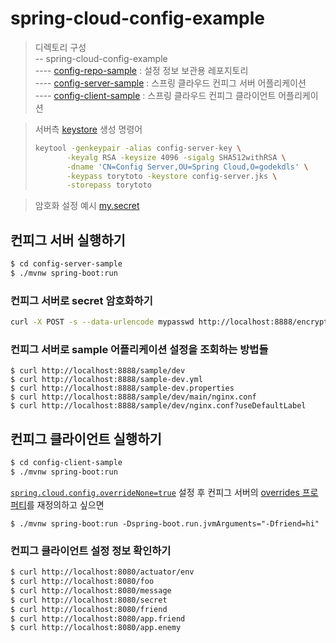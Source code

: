 # spring-cloud-config-example

> 디렉토리 구성<br>
> -- spring-cloud-config-example<br>
> ---- [config-repo-sample](https://github.com/godekdls/spring-cloud-config-example/tree/main/config-repo-sample) : 설정 정보 보관용 레포지토리<br>
> ---- [config-server-sample](https://github.com/godekdls/spring-cloud-config-example/tree/main/config-server-sample) : 스프링 클라우드 컨피그 서버 어플리케이션<br>
> ---- [config-client-sample](https://github.com/godekdls/spring-cloud-config-example/tree/main/config-client-sample) : 스프링 클라우드 컨피그 클라이언트 어플리케이션<br>

> 서버측 [keystore](https://github.com/godekdls/spring-cloud-config-example/blob/main/config-server-sample/src/main/resources/config-server.jks) 생성 명령어
> 
> ```sh
> keytool -genkeypair -alias config-server-key \
>        -keyalg RSA -keysize 4096 -sigalg SHA512withRSA \
>        -dname 'CN=Config Server,OU=Spring Cloud,O=godekdls' \
>        -keypass torytoto -keystore config-server.jks \
>        -storepass torytoto
> ```

> 암호화 설정 예시
> [my.secret](https://github.com/godekdls/spring-cloud-config-example/blob/main/config-repo-sample/sample-dev.properties#L4)

## 컨피그 서버 실행하기

```sh
$ cd config-server-sample
$ ./mvnw spring-boot:run
```

### 컨피그 서버로 secret 암호화하기

```sh
curl -X POST -s --data-urlencode mypasswd http://localhost:8888/encrypt
```

### 컨피그 서버로 sample 어플리케이션 설정을 조회하는 방법들

```shell
$ curl http://localhost:8888/sample/dev
$ curl http://localhost:8888/sample-dev.yml
$ curl http://localhost:8888/sample-dev.properties
$ curl http://localhost:8888/sample/dev/main/nginx.conf
$ curl http://localhost:8888/sample/dev/nginx.conf?useDefaultLabel
```

## 컨피그 클라이언트 실행하기

```sh
$ cd config-client-sample
$ ./mvnw spring-boot:run
```

[`spring.cloud.config.overrideNone=true`](https://github.com/godekdls/spring-cloud-config-example/blob/main/config-repo-sample/application.properties#L2) 설정 후 컨피그 서버의 [overrides 프로퍼티](https://github.com/godekdls/spring-cloud-config-example/blob/main/config-server-sample/src/main/resources/application.properties#L5)를 재정의하고 싶으면

```shell
$ ./mvnw spring-boot:run -Dspring-boot.run.jvmArguments="-Dfriend=hi"
```

### 컨피그 클라이언트 설정 정보 확인하기

```sh
$ curl http://localhost:8080/actuator/env
$ curl http://localhost:8080/foo
$ curl http://localhost:8080/message
$ curl http://localhost:8080/secret
$ curl http://localhost:8080/friend
$ curl http://localhost:8080/app.friend
$ curl http://localhost:8080/app.enemy
```
